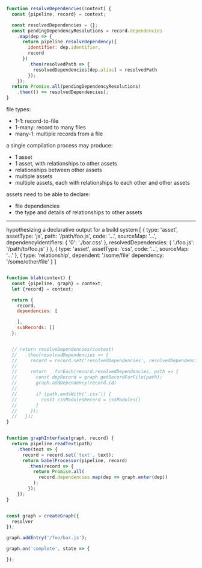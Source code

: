 ```js
function resolveDependencies(context) {
  const {pipeline, record} = context;

  const resolvedDependencies = {};
  const pendingDependencyResolutions = record.dependencies
    .map(dep => {
      return pipeline.resolveDependency({
        identifier: dep.identifier,
        record
      })
        .then(resolvedPath => {
          resolvedDependencies[dep.alias] = resolvedPath
        });
    });
  return Promise.all(pendingDependencyResolutions)
    .then(() => resolvedDependencies);
}
```

file types:

- 1-1: record-to-file
- 1-many: record to many files
- many-1: multiple records from a file

a single compilation process may produce:
- 1 asset
- 1 asset, with relationships to other assets
- relationships between other assets
- multiple assets
- multiple assets, each with relationships to each other and other assets

assets need to be able to declare:
- file dependencies
- the type and details of relationships to other assets

-------------------------

hypothesizing a declarative output for a build system
[
  {
    type: 'asset',
    assetType: 'js',
    path: '/path/foo.js',
    code: '...',
    sourceMap: '...',
    dependencyIdentifiers: {
      '0': './bar.css'
    },
    resolvedDependencies: {
      './foo.js': '/path/to/foo.js'
    }
  },
  {
    type: 'asset',
    assetType: 'css',
    code: '...',
    sourceMap: '...'
  },
  {
    type: 'relationship',
    dependent: '/some/file'
    dependency: '/some/other/file'
  }
]

```js

function blah(context) {
  const {pipeline, graph} = context;
  let {record} = context;

  return {
    record,
    dependencies: [

    ],
    subRecords: []
  };


  // return resolveDependencies(context)
  //   .then(resolvedDependencies => {
  //     record = record.set('resolvedDependencies', resolvedDependencies);
  //
  //     return _.forEach(record.resolvedDependencies, path => {
  //       const depRecord = graph.getRecordForFile(path);
  //       graph.addDependency(record.id)
  //
  //       if (path.endsWith('.css')) {
  //         const cssModulesRecord = cssModules()
  //       }
  //     });
  //   });
}


function graphInterface(graph, record) {
  return pipeline.readText(path)
    .then(text => {
      record = record.set('text', text);
      return babelProcessor(pipeline, record)
        .then(record => {
          return Promise.all(
            record.dependencies.map(dep => graph.enter(dep))
          );
        });
    });
}


const graph = createGraph({
  resolver
});

graph.addEntry('/foo/bar.js');

graph.on('complete', state => {

});

```